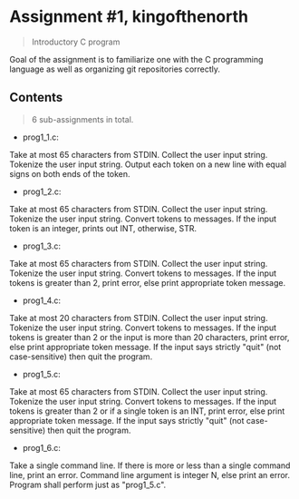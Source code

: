 # Assignment #1, kingofthenorth
> Introductory C program

Goal of the assignment is to familiarize one with the C programming language as well as organizing git repositories correctly.

## Contents
> 6 sub-assignments in total.

- prog1_1.c:

Take at most 65 characters from STDIN. Collect the user input string. Tokenize the user input string. Output each token on a new line with equal signs on both ends of the token.

- prog1_2.c:

Take at most 65 characters from STDIN. Collect the user input string. Tokenize the user input string. Convert tokens to messages. If the input token is an integer, prints out INT, otherwise, STR.

- prog1_3.c:

Take at most 65 characters from STDIN. Collect the user input string. Tokenize the user input string. Convert tokens to messages. If the input tokens is greater than 2, print error, else print appropriate token message.

- prog1_4.c:

Take at most 20 characters from STDIN. Collect the user input string. Tokenize the user input string. Convert tokens to messages. If the input tokens is greater than 2 or the input is more than 20 characters, print error, else print appropriate token message. If the input says strictly "quit" (not case-sensitive) then quit the program.
	
- prog1_5.c:

Take at most 65 characters from STDIN. Collect the user input string. Tokenize the user input string. Convert tokens to messages. If the input tokens is greater than 2 or if a single token is an INT, print error, else print appropriate token message. If the input says strictly "quit" (not case-sensitive) then quit the program.

- prog1_6.c:

Take a single command line. If there is more or less than a single command line, print an error. Command line argument is integer N, else print an error. Program shall perform just as "prog1_5.c".